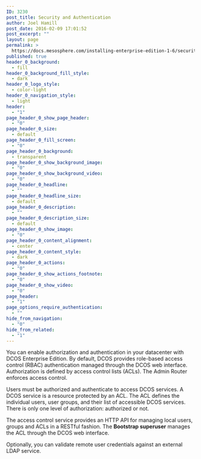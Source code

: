 ```yaml
---
ID: 3230
post_title: Security and Authentication
author: Joel Hamill
post_date: 2016-02-09 17:01:52
post_excerpt: ""
layout: page
permalink: >
  https://docs.mesosphere.com/installing-enterprise-edition-1-6/security-and-authentication/
published: true
header_0_background:
  - fill
header_0_background_fill_style:
  - dark
header_0_logo_style:
  - color-light
header_0_navigation_style:
  - light
header:
  - "1"
page_header_0_show_page_header:
  - "0"
page_header_0_size:
  - default
page_header_0_fill_screen:
  - "0"
page_header_0_background:
  - transparent
page_header_0_show_background_image:
  - "0"
page_header_0_show_background_video:
  - "0"
page_header_0_headline:
  - ""
page_header_0_headline_size:
  - default
page_header_0_description:
  - ""
page_header_0_description_size:
  - default
page_header_0_show_image:
  - "0"
page_header_0_content_alignment:
  - center
page_header_0_content_style:
  - dark
page_header_0_actions:
  - "0"
page_header_0_show_actions_footnote:
  - "0"
page_header_0_show_video:
  - "0"
page_header:
  - "1"
page_options_require_authentication:
  - ""
hide_from_navigation:
  - "0"
hide_from_related:
  - "1"
---
```

You can enable authorization and authentication in your datacenter with DCOS Enterprise Edition. By default, DCOS provides role-based access control (RBAC) authentication managed through the DCOS web interface. Authorization is defined by access control lists (ACLs). The Admin Router enforces access control.

Users must be authorized and authenticate to access DCOS services. A DCOS service is a resource protected by an ACL. The ACL defines the individual users, user groups, and their list of accessible DCOS services. There is only one level of authorization: authorized or not.

The access control service provides an HTTP API for managing local users, groups and ACLs in a RESTful fashion. The **Bootstrap superuser** manages the ACL through the DCOS web interface.

Optionally, you can validate remote user credentials against an external LDAP service.